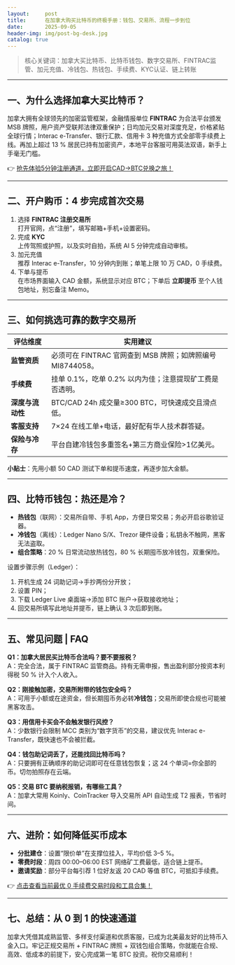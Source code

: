 ```yaml
---
layout:     post
title:      在加拿大购买比特币的终极手册：钱包、交易所、流程一步到位
date:       2025-09-05
header-img: img/post-bg-desk.jpg
catalog: true
---
```


> 核心关键词：加拿大买比特币、比特币钱包、数字交易所、FINTRAC监管、加元充值、冷钱包、热钱包、手续费、KYC认证、链上转账

---

## 一、为什么选择加拿大买比特币？
加拿大拥有全球领先的加密监管框架，金融情报单位 **FINTRAC** 为合法平台颁发 MSB 牌照，用户资产受联邦法律双重保护；日均加元交易对深度充足，价格紧贴全球行情；Interac e-Transfer、银行汇款、信用卡 3 种充值方式全部零手续费上线。再加上超过 13 % 居民已持有加密资产，本地平台客服可用英法双语，新手上手毫无门槛。

👉 [抢先体验5分钟注册通道，立即开启CAD→BTC兑换之旅！](https://okxdog.com/)

---

## 二、开户购币：4 步完成首次交易

1. 选择 **FINTRAC 注册交易所**  
   打开官网，点“注册”，填写邮箱+手机+设置密码。
2. 完成 **KYC**  
   上传驾照或护照，以及实时自拍，系统 AI 5 分钟完成自动审核。
3. 加元充值  
   推荐 Interac e-Transfer，10 分钟内到账；单笔上限 10 万 CAD，0 手续费。
4. 下单与提币  
   在市场界面输入 CAD 金额，系统显示对应 BTC；下单后 **立即提币** 至个人钱包地址，别忘备注 Memo。

---

## 三、如何挑选可靠的数字交易所
| 评估维度 | 实用建议 |
|---|---|
| **监管资质** | 必须可在 FINTRAC 官网查到 MSB 牌照；如牌照编号 MI8744058。 |
| **手续费** | 挂单 0.1%，吃单 0.2% 以内为佳；注意提现矿工费是否透明。 |
| **深度与流动性** | BTC/CAD 24h 成交量≥300 BTC，可快速成交且滑点低。 |
| **客服支持** | 7×24 在线工单+电话，最好配有华人技术群答疑。 |
| **保险与冷存** | 平台自建冷钱包多重签名+第三方商业保险>1亿美元。 |

**小贴士**：先用小额 50 CAD 测试下单和提币速度，再逐步加大金额。

---

## 四、比特币钱包：热还是冷？
- **热钱包**（联网）：交易所自带、手机 App，方便日常交易；务必开启谷歌验证器。  
- **冷钱包**（离线）：Ledger Nano S/X、Trezor 硬件设备；私钥永不触网，黑客无法盗取。  
- **组合策略**：20 % 日常流动放热钱包，80 % 长期囤币放冷钱包，双重保险。

设置步骤示例（Ledger）：  
1. 开机生成 24 词助记词→手抄两份分开放；  
2. 设置 PIN；  
3. 下载 Ledger Live 桌面端→添加 BTC 账户→获取接收地址；  
4. 回交易所填写此地址并提币，链上确认 3 次后即到账。

---

## 五、常见问题 | FAQ

**Q1：加拿大居民买比特币合法吗？要不要报税？**  
A：完全合法，属于 FINTRAC 监管商品。持有无需申报，售出盈利部分按资本利得税 50 % 计入个人收入。

**Q2：刚接触加密，交易所附带的钱包安全吗？**  
A：可用于小额或在途资金，但长期囤币务必转**冷钱包**；交易所即使合规也可能被黑客攻击。

**Q3：用信用卡买会不会触发银行风控？**  
A：少数银行会限制 MCC 类别为“数字货币”的交易，建议优先 Interac e-Transfer，既快速也不会被拦截。

**Q4：钱包助记词丢了，还能找回比特币吗？**  
A：只要拥有正确顺序的助记词即可在任意钱包恢复；这 24 个单词=你全部的币。切勿拍照存在云端。

**Q5：交易 BTC 要纳税报销，有哪些工具？**  
A：加拿大常用 Koinly、CoinTracker 导入交易所 API 自动生成 T2 报表，节省时间。

---

## 六、进阶：如何降低买币成本
- **分批建仓**：设置“限价单”在支撑位挂入，平均价低 3–5 %。  
- **零费时段**：周四 00:00–06:00 EST 网络矿工费最低，适合链上提币。  
- **邀请奖励**：部分平台每引荐 1 位好友返 20 CAD 等值 BTC，可抵扣手续费。

👉 [点击查看当前最优 0 手续费交易时段和工具合集！](https://okxdog.com/)

---

## 七、总结：从 0 到 1 的快速通道
加拿大凭借其成熟监管、多样支付渠道和优质客服，已成为北美最友好的比特币入金入口。牢记正规交易所 + FINTRAC 牌照 + 双钱包组合策略，你就能在合规、高效、低成本的前提下，安心完成第一笔 BTC 投资。祝你交易顺利！